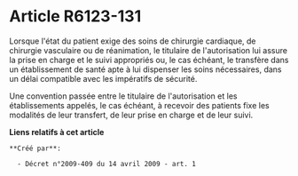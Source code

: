 # Article R6123-131

Lorsque l'état du patient exige des soins de chirurgie cardiaque, de chirurgie vasculaire ou de réanimation, le titulaire de
l'autorisation lui assure la prise en charge et le suivi appropriés ou, le cas échéant, le transfère dans un établissement de
santé apte à lui dispenser les soins nécessaires, dans un délai compatible avec les impératifs de sécurité.

Une convention passée entre le titulaire de l'autorisation et les établissements appelés, le cas échéant, à recevoir des
patients fixe les modalités de leur transfert, de leur prise en charge et de leur suivi.

**Liens relatifs à cet article**

	**Créé par**:

	  - Décret n°2009-409 du 14 avril 2009 - art. 1
